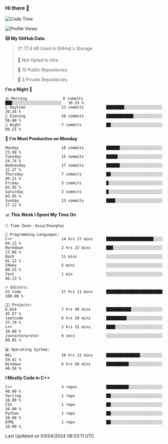 ### Hi there 👋

<!--
**Asukaki7/Asukaki7** is a ✨ _special_ ✨ repository because its `README.md` (this file) appears on your GitHub profile.

Here are some ideas to get you started:

- 🔭 I’m currently working on ...
- 🌱 I’m currently learning ...
- 👯 I’m looking to collaborate on ...
- 🤔 I’m looking for help with ...
- 💬 Ask me about ...
- 📫 How to reach me: ...
- 😄 Pronouns: ...
- ⚡ Fun fact: ...
-->
<!--START_SECTION:waka-->
![Code Time](http://img.shields.io/badge/Code%20Time-97%20hrs%2014%20mins-blue)

![Profile Views](http://img.shields.io/badge/Profile%20Views-40-blue)

**🐱 My GitHub Data** 

> 📦 77.4 kB Used in GitHub's Storage 
 > 
> 🚫 Not Opted to Hire
 > 
> 📜 13 Public Repositories 
 > 
> 🔑 3 Private Repositories 
 > 
**I'm a Night 🦉** 

```text
🌞 Morning                8 commits           ███░░░░░░░░░░░░░░░░░░░░░░   10.53 % 
🌆 Daytime                23 commits          ████████░░░░░░░░░░░░░░░░░   30.26 % 
🌃 Evening                38 commits          ████████████░░░░░░░░░░░░░   50.00 % 
🌙 Night                  7 commits           ██░░░░░░░░░░░░░░░░░░░░░░░   09.21 % 
```
📅 **I'm Most Productive on Monday** 

```text
Monday                   18 commits          ██████░░░░░░░░░░░░░░░░░░░   23.68 % 
Tuesday                  15 commits          █████░░░░░░░░░░░░░░░░░░░░   19.74 % 
Wednesday                17 commits          ██████░░░░░░░░░░░░░░░░░░░   22.37 % 
Thursday                 7 commits           ██░░░░░░░░░░░░░░░░░░░░░░░   09.21 % 
Friday                   3 commits           █░░░░░░░░░░░░░░░░░░░░░░░░   03.95 % 
Saturday                 3 commits           █░░░░░░░░░░░░░░░░░░░░░░░░   03.95 % 
Sunday                   13 commits          ████░░░░░░░░░░░░░░░░░░░░░   17.11 % 
```


📊 **This Week I Spent My Time On** 

```text
🕑︎ Time Zone: Asia/Shanghai

💬 Programming Languages: 
C++                      14 hrs 27 mins      █████████████████████░░░░   84.13 % 
Markdown                 2 hrs 22 mins       ███░░░░░░░░░░░░░░░░░░░░░░   13.86 % 
Bash                     11 mins             ░░░░░░░░░░░░░░░░░░░░░░░░░   01.12 % 
CMake                    5 mins              ░░░░░░░░░░░░░░░░░░░░░░░░░   00.55 % 
Text                     1 min               ░░░░░░░░░░░░░░░░░░░░░░░░░   00.13 % 

🔥 Editors: 
VS Code                  17 hrs 11 mins      █████████████████████████   100.00 % 

🐱‍💻 Projects: 
6.824                    7 hrs 49 mins       ███████████░░░░░░░░░░░░░░   45.57 % 
leetcode                 6 hrs 29 mins       █████████░░░░░░░░░░░░░░░░   37.79 % 
c++                      2 hrs 51 mins       ████░░░░░░░░░░░░░░░░░░░░░   16.60 % 
Jsoninterpreter          0 secs              ░░░░░░░░░░░░░░░░░░░░░░░░░   00.05 % 

💻 Operating System: 
WSL                      10 hrs 12 mins      ███████████████░░░░░░░░░░   59.42 % 
Windows                  6 hrs 58 mins       ██████████░░░░░░░░░░░░░░░   40.58 % 
```

**I Mostly Code in C++** 

```text
C++                      4 repos             ██████████░░░░░░░░░░░░░░░   40.00 % 
Verilog                  1 repo              ██░░░░░░░░░░░░░░░░░░░░░░░   10.00 % 
CSS                      1 repo              ██░░░░░░░░░░░░░░░░░░░░░░░   10.00 % 
Python                   1 repo              ██░░░░░░░░░░░░░░░░░░░░░░░   10.00 % 
HTML                     1 repo              ██░░░░░░░░░░░░░░░░░░░░░░░   10.00 % 
```




 Last Updated on 03/04/2024 08:53:11 UTC
<!--END_SECTION:waka-->

